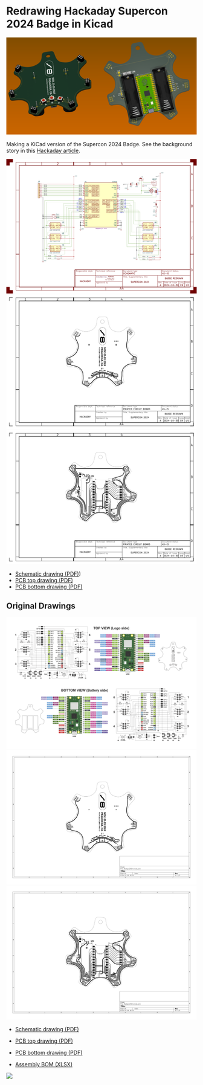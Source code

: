 # Redrawing Hackaday Supercon 2024 Badge in Kicad

![](images/badge24-renders.png)

Making a KiCad version of the Supercon 2024 Badge.
See the background story in this [Hackaday article](
https://hackaday.com/2024/10/31/supercon-2024-flower-sao-badge-redrawing-in-kicad).

![](images/badge24-schematic.png)
![](images/badge24-pcb-top.png)
![](images/badge24-pcb-bot.png)

* [Schematic drawing (PDF)](badge24-schematic.pdf))
* [PCB top drawing (PDF)](badge24-pcb-top.pdf)
* [PCB bottom drawing (PDF)](badge24-pcb-bot.pdf)

## Original Drawings

![](images/badge24-original-sch.png)
![](images/badge24-original-pcb-top.png)
![](images/badge24-original-pcb-bot.png)

* [Schematic drawing (PDF)](badge24-original-sch.pdf)
* [PCB top drawing (PDF)](badge24-original-pcb-top.pdf)
* [PCB bottom drawing (PDF)](badge24-original-pcb-bot.pdf)

* [Assembly BOM (XLSX)](badge24-original-and-petal-matrix-bom.xlsx)


![](images/original-photos.png)
